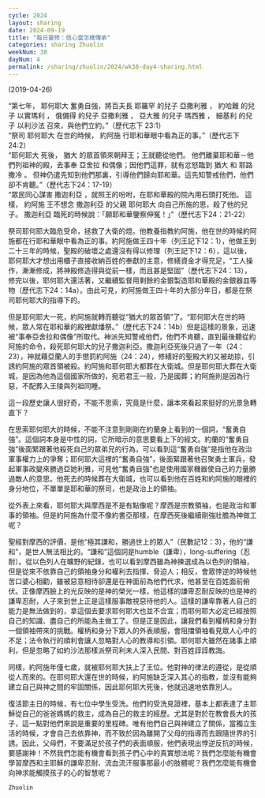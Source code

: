 ```yaml
---
cycle: 2024
layout: sharing
date: 2024-09-19
title: "每日靈修：信心當怎樣傳承"
categories: sharing Zhuolin
weekNum: 38
dayNum: 4
permalink: /sharing/zhuolin/2024/wk38-day4-sharing.html
--- 
```

(2019-04-26)

“第七年， 耶何耶大 奮勇自強，將百夫長 耶羅罕 的兒子 亞撒利雅 ， 約哈難 的兒子 以實瑪利 ， 俄備得 的兒子 亞撒利雅 ， 亞大雅 的兒子 瑪西雅 ， 細基利 的兒子 以利沙法 召來，與他們立約。”（歷代志下 23:1）  
“祭司 耶何耶大 在世的時候， 約阿施 行耶和華眼中看為正的事。”（歷代志下 24:2）  
“耶何耶大 死後， 猶大 的眾首領來朝拜王；王就聽從他們。 他們離棄耶和華－他們列祖神的殿，去事奉 亞舍拉 和偶像；因他們這罪，就有忿怒臨到 猶大 和 耶路撒冷 。 但神仍遣先知到他們那裏，引導他們歸向耶和華。這先知警戒他們，他們卻不肯聽。”（歷代志下24：17-19）  
“眾民同心謀害 撒迦利亞 ，就照王的吩咐，在耶和華殿的院內用石頭打死他。 這樣， 約阿施 王不想念 撒迦利亞 的父親 耶何耶大 向自己所施的恩，殺了他的兒子。 撒迦利亞 臨死的時候說：「願耶和華鑒察伸冤！」”（歷代志下24：21-22）

祭司耶何耶大臨危受命，拯救了大衛的燈。他教養指教約阿施，他在世的時候約阿施都在行耶和華眼中看為正的事。約阿施做王四十年（列王記下12：1），他做王到二十三年的時候，聖殿的破壞之處還沒有得以修理（列王記下12：6），這以後，耶何耶大才想出用櫃子直接收納百姓的奉獻的主意，修繕資金才得充足，“工人操作，漸漸修成，將神殿修造得與從前一樣，而且甚是堅固”（歷代志下24：13），修完以後，耶何耶大還活著，又繼續監督用剩餘的金銀製造耶和華殿的金銀器皿等物（歷代志下24：14a）。由此可見，約阿施做王四十年的大部分年日，都是在祭司耶何耶大的指導下的。

但是耶何耶大一死，約阿施就轉而聽從“猶大的眾首領”了。“耶何耶大在世的時候，眾人常在耶和華的殿裡獻燔祭。”（歷代志下24：14b）但是這樣的景象，迅速被“事奉亞舍拉和偶像”所取代。神派先知警戒他們，他們不肯聽，直到最後聽從約阿施的命令，殺死耶何耶大的兒子撒迦利亞。撒迦利亞死後只過了一年（24：23），神就藉亞蘭人的手懲罰約阿施（24：24），修繕好的聖殿大約又被劫掠，引誘約阿施的眾首領被殺。約阿施和耶何耶大都葬在大衛城。但是耶何耶大葬在大衛城，是因為他為這個國家所做的，宛若君王一般，乃是國葬；約阿施則是因為行惡，不配葬入王陵與列祖同睡。

這一段歷史讓人很好奇，不能不思索，究竟是什麼，讓本來看起來挺好的光景急轉直下？

在思索耶何耶大的時候，不能不注意到剛剛在約蘭身上看到的一個詞，“奮勇自強”。這個詞本身是中性的詞，它所暗示的意思要看上下的經文。約蘭的“奮勇自強”後面緊跟著他殺死自己的眾弟兄的行為，可以看到這“奮勇自強”是指他在政治軍事權力上的爭奪；耶何耶大這裡的“奮勇自強”，後面緊跟著他召聚勇士軍兵，發起軍事政變來勝過亞她利雅，可見他“奮勇自強”也是使用國家機器使自己的力量勝過敵人的意思。他死去的時候葬在大衛城，也可以看到他在百姓和約阿施的眼裡的身分地位，不單單是耶和華的祭司，也是政治上的領袖。

從外表上來看，耶何耶大與摩西是不是有點像呢？摩西是宗教領袖，也是政治和軍事的領袖。但是約阿施為什麼不像約書亞那樣，在摩西死後繼續剛強壯膽為神做工呢？

聖經對摩西的評價，是他“極其謙和，勝過世上的眾人”（民數記12：3），他的“謙和”，是世人無法相比的。“謙和”這個詞是humble（謙卑），long-suffering（忍耐）。從以色列人在曠野的紀錄，也可以看到摩西雖為神揀選成為以色列的領袖，但是從來不依靠自己的領袖身分和權利去指揮、脅迫人；相反，會眾悖逆的時候他苦口婆心相勸，雖被惡意相待卻還是在神面前為他們代求，他甚至在百姓面前俯伏。正像摩西臉上的光反映的是神的榮光一樣，他這樣的謙卑忍耐反映的也是神的謙卑忍耐，人子來到世上正是這樣服事敵視惡待他的人。這樣的謙卑靠著人自己的能力是無法做到的，拿這個去要求耶何耶大也並不合宜；而耶何耶大必定已經按照自己的知識、盡自己的所能為主做工了。但是正是因此，讓我們看到權柄和身分對一個領袖帶來的挑戰。權柄和身分下眾人的外表順服，會阻擋領袖看見眾人心中的不足；法令執行的順利會讓人忽略對人心的教導和引領。耶何耶大雖然在諸事上順利，但是忽略了如約沙法那樣派祭司利未人深入民間、對百姓諄諄教誨。

同樣，約阿施年僅七歲，就被耶何耶大扶上了王位。他對神的律法的遵從，是從順從人而來的。在耶何耶大還在世的時候，約阿施缺乏深入其心的指教，並沒有能夠建立自己與神之間的牢固關係，因此耶何耶大死後，他就迅速地依靠別人。

復活節主日的時候，有七位中學生受洗。他們的受洗見證裡，基本上都表達了主耶穌從自己的爸爸媽媽的救主，成為自己的救主的經歷。尤其是對於在教會長大的孩子，這一點對他們來說是重要的里程碑。唯有他們自己與神建立了關係，當獨立生活的時候，才會自己去依靠神，而不致於因為離開了父母的指導而去跟隨世界的引誘。因此，父母們，不要滿足於孩子們的表面順服，他們表現出悖逆反抗的時候，要感謝神！不然我們怎能有機會看到孩子們心中的真實想法呢？我們怎麼能有機會學習摩西和主耶穌的謙卑忍耐、流血流汗服事那最小的肢體呢？我們怎麼能有機會向神求能觸摸孩子的心的智慧呢？

`Zhuolin`
